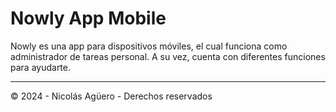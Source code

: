 # Nowly App Mobile
Nowly es una app para dispositivos móviles, el cual funciona como administrador de tareas personal. A su vez, cuenta con diferentes funciones para ayudarte.

----
© 2024 - Nicolás Agüero - Derechos reservados 
